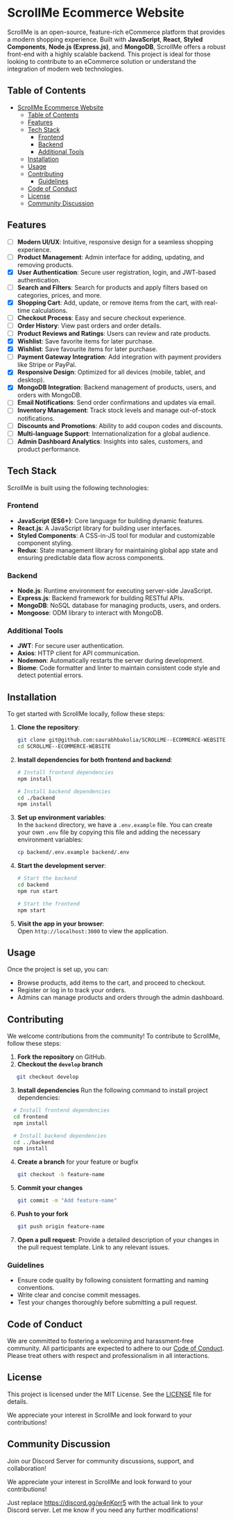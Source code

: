 # ScrollMe Ecommerce Website

ScrollMe is an open-source, feature-rich eCommerce platform that provides a modern shopping experience. Built with **JavaScript**, **React**, **Styled Components**, **Node.js (Express.js)**, and **MongoDB**, ScrollMe offers a robust front-end with a highly scalable backend. This project is ideal for those looking to contribute to an eCommerce solution or understand the integration of modern web technologies.

## Table of Contents

- [ScrollMe Ecommerce Website](#scrollme-ecommerce-website)
  - [Table of Contents](#table-of-contents)
  - [Features](#features)
  - [Tech Stack](#tech-stack)
    - [Frontend](#frontend)
    - [Backend](#backend)
    - [Additional Tools](#additional-tools)
  - [Installation](#installation)
  - [Usage](#usage)
  - [Contributing](#contributing)
    - [Guidelines](#guidelines)
  - [Code of Conduct](#code-of-conduct)
  - [License](#license)
  - [Community Discussion](#community-discussion)

## Features

- [ ] **Modern UI/UX**: Intuitive, responsive design for a seamless shopping experience.
- [ ] **Product Management**: Admin interface for adding, updating, and removing products.
- [x] **User Authentication**: Secure user registration, login, and JWT-based authentication.
- [ ] **Search and Filters**: Search for products and apply filters based on categories, prices, and more.
- [x] **Shopping Cart**: Add, update, or remove items from the cart, with real-time calculations.
- [ ] **Checkout Process**: Easy and secure checkout experience.
- [ ] **Order History**: View past orders and order details.
- [ ] **Product Reviews and Ratings**: Users can review and rate products.
- [x] **Wishlist**: Save favorite items for later purchase.
- [x] **Wishlist**: Save favourite items for later purchase.
- [ ] **Payment Gateway Integration**: Add integration with payment providers like Stripe or PayPal.
- [x] **Responsive Design**: Optimized for all devices (mobile, tablet, and desktop).
- [x] **MongoDB Integration**: Backend management of products, users, and orders with MongoDB.
- [ ] **Email Notifications**: Send order confirmations and updates via email.
- [ ] **Inventory Management**: Track stock levels and manage out-of-stock notifications.
- [ ] **Discounts and Promotions**: Ability to add coupon codes and discounts.
- [ ] **Multi-language Support**: Internationalization for a global audience.
- [ ] **Admin Dashboard Analytics**: Insights into sales, customers, and product performance.

## Tech Stack

ScrollMe is built using the following technologies:

### Frontend
- **JavaScript (ES6+)**: Core language for building dynamic features.
- **React.js**: A JavaScript library for building user interfaces.
- **Styled Components**: A CSS-in-JS tool for modular and customizable component styling.
- **Redux**: State management library for maintaining global app state and ensuring predictable data flow across components.

### Backend
- **Node.js**: Runtime environment for executing server-side JavaScript.
- **Express.js**: Backend framework for building RESTful APIs.
- **MongoDB**: NoSQL database for managing products, users, and orders.
- **Mongoose**: ODM library to interact with MongoDB.

### Additional Tools
- **JWT**: For secure user authentication.
- **Axios**: HTTP client for API communication.
- **Nodemon**: Automatically restarts the server during development.
- **Biome**: Code formatter and linter to maintain consistent code style and detect potential errors.
  
## Installation

To get started with ScrollMe locally, follow these steps:

1. **Clone the repository**:
   ```bash
   git clone git@github.com:saurabhbakolia/SCROLLME--ECOMMERCE-WEBSITE.git
   cd SCROLLME--ECOMMERCE-WEBSITE
   ```
2. **Install dependencies for both frontend and backend**:
   ```bash
   # Install frontend dependencies
   npm install

   # Install backend dependencies
   cd ./backend
   npm install
   ```
3. **Set up environment variables**:  
   In the `backend` directory, we have a `.env.example` file. You can create your own `.env` file by copying this file and adding the necessary environment variables:
   
   ```bash
   cp backend/.env.example backend/.env
   ```
4. **Start the development server**:
   ```bash
   # Start the backend
   cd backend
   npm run start

   # Start the frontend
   npm start
   ```

5. **Visit the app in your browser**:  
   Open `http://localhost:3000` to view the application.


## Usage

Once the project is set up, you can:

- Browse products, add items to the cart, and proceed to checkout.
- Register or log in to track your orders.
- Admins can manage products and orders through the admin dashboard.

## Contributing

We welcome contributions from the community! To contribute to ScrollMe, follow these steps:

1. **Fork the repository** on GitHub.
2. **Checkout the `develop` branch**

```bash
   git checkout develop
```

3. **Install dependencies**
   Run the following command to install project dependencies:

 ```bash
   # Install frontend dependencies
   cd frontend
   npm install

   # Install backend dependencies
   cd ../backend
   npm install
```

4. **Create a branch** for your feature or bugfix

   ```bash
   git checkout -b feature-name
   ```

5. **Commit your changes**

   ```bash
   git commit -m "Add feature-name"
   ```

6. **Push to your fork**

   ```bash
   git push origin feature-name
   ```

7. **Open a pull request**: Provide a detailed description of your changes in the pull request template. Link to any relevant issues.

### Guidelines

- Ensure code quality by following consistent formatting and naming conventions.
- Write clear and concise commit messages.
- Test your changes thoroughly before submitting a pull request.

## Code of Conduct

We are committed to fostering a welcoming and harassment-free community. All participants are expected to adhere to our [Code of Conduct](./CODE_OF_CONDUCT.md). Please treat others with respect and professionalism in all interactions.

## License

This project is licensed under the MIT License. See the [LICENSE](LICENSE) file for details.

We appreciate your interest in ScrollMe and look forward to your contributions!

## Community Discussion

Join our Discord Server for community discussions, support, and collaboration!

We appreciate your interest in ScrollMe and look forward to your contributions!

Just replace https://discord.gg/w4nKprr5 with the actual link to your Discord server. Let me know if you need any further modifications!

